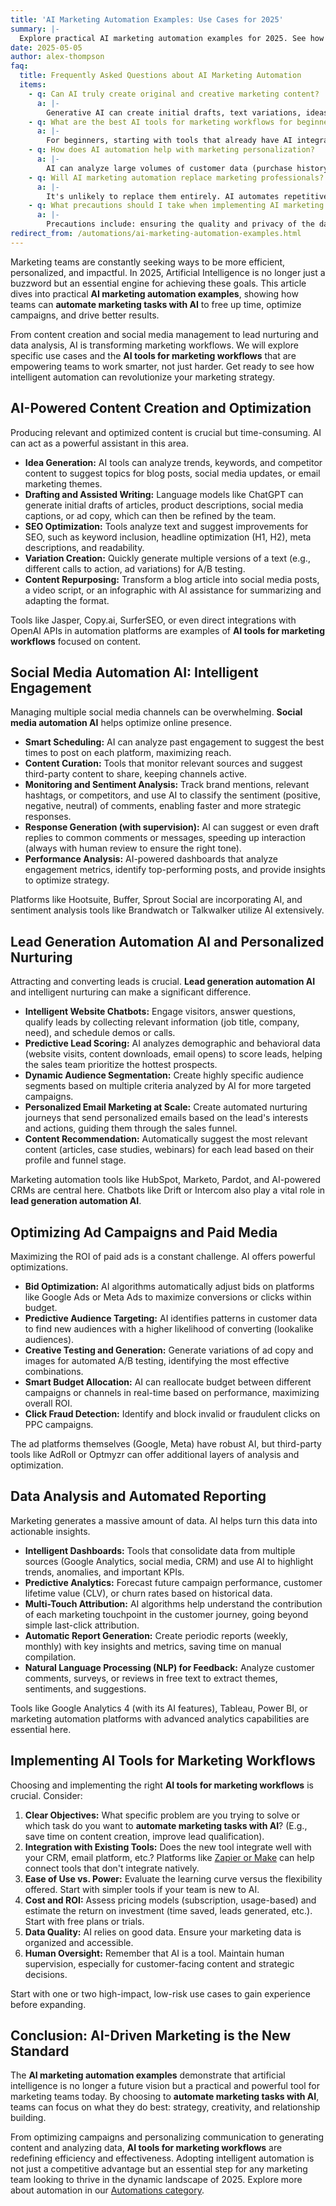 ```yaml
---
title: 'AI Marketing Automation Examples: Use Cases for 2025'
summary: |-
  Explore practical AI marketing automation examples for 2025. See how to automate marketing tasks, from content creation to campaign optimization.
date: 2025-05-05
author: alex-thompson
faq:
  title: Frequently Asked Questions about AI Marketing Automation
  items:
    - q: Can AI truly create original and creative marketing content?
      a: |-
        Generative AI can create initial drafts, text variations, ideas, and even images, but it usually still requires human supervision and editing to ensure originality, brand voice, and final quality. It excels at overcoming creative blocks, generating volume, and optimizing, but the final strategic creativity often remains human.
    - q: What are the best AI tools for marketing workflows for beginners?
      a: |-
        For beginners, starting with tools that already have AI integrated is a good option (e.g., Mailchimp for email, HubSpot for CRM/Marketing, Canva for AI-powered design). No-code platforms like [Zapier](https://zapier.com) or [Make](https://make.com) are also great for connecting existing tools and adding AI functionalities (like ChatGPT calls) without programming.
    - q: How does AI automation help with marketing personalization?
      a: |-
        AI can analyze large volumes of customer data (purchase history, website behavior, demographics) to segment audiences much more granularly. This allows creating personalized messages, offers, and experiences at scale, increasing the relevance and effectiveness of campaigns.
    - q: Will AI marketing automation replace marketing professionals?
      a: |-
        It's unlikely to replace them entirely. AI automates repetitive and analytical tasks, freeing up marketing professionals to focus on strategy, creativity, complex data interpretation, and relationship building. The role of the marketer evolves to manage and collaborate with AI tools.
    - q: What precautions should I take when implementing AI marketing automation?
      a: |-
        Precautions include: ensuring the quality and privacy of the data used, avoiding the creation of impersonal or overly automated experiences, monitoring automation performance and making adjustments, maintaining human oversight (especially for content and direct customer interactions), and being aware of potential biases in AI algorithms.
redirect_from: /automations/ai-marketing-automation-examples.html
---
```

Marketing teams are constantly seeking ways to be more efficient, personalized, and impactful. In 2025, Artificial Intelligence is no longer just a buzzword but an essential engine for achieving these goals. This article dives into practical **AI marketing automation examples**, showing how teams can **automate marketing tasks with AI** to free up time, optimize campaigns, and drive better results.

From content creation and social media management to lead nurturing and data analysis, AI is transforming marketing workflows. We will explore specific use cases and the **AI tools for marketing workflows** that are empowering teams to work smarter, not just harder. Get ready to see how intelligent automation can revolutionize your marketing strategy.

## AI-Powered Content Creation and Optimization

Producing relevant and optimized content is crucial but time-consuming. AI can act as a powerful assistant in this area.

*   **Idea Generation:** AI tools can analyze trends, keywords, and competitor content to suggest topics for blog posts, social media updates, or email marketing themes.
*   **Drafting and Assisted Writing:** Language models like ChatGPT can generate initial drafts of articles, product descriptions, social media captions, or ad copy, which can then be refined by the team.
*   **SEO Optimization:** Tools analyze text and suggest improvements for SEO, such as keyword inclusion, headline optimization (H1, H2), meta descriptions, and readability.
*   **Variation Creation:** Quickly generate multiple versions of a text (e.g., different calls to action, ad variations) for A/B testing.
*   **Content Repurposing:** Transform a blog article into social media posts, a video script, or an infographic with AI assistance for summarizing and adapting the format.

Tools like Jasper, Copy.ai, SurferSEO, or even direct integrations with OpenAI APIs in automation platforms are examples of **AI tools for marketing workflows** focused on content.

## Social Media Automation AI: Intelligent Engagement

Managing multiple social media channels can be overwhelming. **Social media automation AI** helps optimize online presence.

*   **Smart Scheduling:** AI can analyze past engagement to suggest the best times to post on each platform, maximizing reach.
*   **Content Curation:** Tools that monitor relevant sources and suggest third-party content to share, keeping channels active.
*   **Monitoring and Sentiment Analysis:** Track brand mentions, relevant hashtags, or competitors, and use AI to classify the sentiment (positive, negative, neutral) of comments, enabling faster and more strategic responses.
*   **Response Generation (with supervision):** AI can suggest or even draft replies to common comments or messages, speeding up interaction (always with human review to ensure the right tone).
*   **Performance Analysis:** AI-powered dashboards that analyze engagement metrics, identify top-performing posts, and provide insights to optimize strategy.

Platforms like Hootsuite, Buffer, Sprout Social are incorporating AI, and sentiment analysis tools like Brandwatch or Talkwalker utilize AI extensively.

## Lead Generation Automation AI and Personalized Nurturing

Attracting and converting leads is crucial. **Lead generation automation AI** and intelligent nurturing can make a significant difference.

*   **Intelligent Website Chatbots:** Engage visitors, answer questions, qualify leads by collecting relevant information (job title, company, need), and schedule demos or calls.
*   **Predictive Lead Scoring:** AI analyzes demographic and behavioral data (website visits, content downloads, email opens) to score leads, helping the sales team prioritize the hottest prospects.
*   **Dynamic Audience Segmentation:** Create highly specific audience segments based on multiple criteria analyzed by AI for more targeted campaigns.
*   **Personalized Email Marketing at Scale:** Create automated nurturing journeys that send personalized emails based on the lead's interests and actions, guiding them through the sales funnel.
*   **Content Recommendation:** Automatically suggest the most relevant content (articles, case studies, webinars) for each lead based on their profile and funnel stage.

Marketing automation tools like HubSpot, Marketo, Pardot, and AI-powered CRMs are central here. Chatbots like Drift or Intercom also play a vital role in **lead generation automation AI**.

## Optimizing Ad Campaigns and Paid Media

Maximizing the ROI of paid ads is a constant challenge. AI offers powerful optimizations.

*   **Bid Optimization:** AI algorithms automatically adjust bids on platforms like Google Ads or Meta Ads to maximize conversions or clicks within budget.
*   **Predictive Audience Targeting:** AI identifies patterns in customer data to find new audiences with a higher likelihood of converting (lookalike audiences).
*   **Creative Testing and Generation:** Generate variations of ad copy and images for automated A/B testing, identifying the most effective combinations.
*   **Smart Budget Allocation:** AI can reallocate budget between different campaigns or channels in real-time based on performance, maximizing overall ROI.
*   **Click Fraud Detection:** Identify and block invalid or fraudulent clicks on PPC campaigns.

The ad platforms themselves (Google, Meta) have robust AI, but third-party tools like AdRoll or Optmyzr can offer additional layers of analysis and optimization.

## Data Analysis and Automated Reporting

Marketing generates a massive amount of data. AI helps turn this data into actionable insights.

*   **Intelligent Dashboards:** Tools that consolidate data from multiple sources (Google Analytics, social media, CRM) and use AI to highlight trends, anomalies, and important KPIs.
*   **Predictive Analytics:** Forecast future campaign performance, customer lifetime value (CLV), or churn rates based on historical data.
*   **Multi-Touch Attribution:** AI algorithms help understand the contribution of each marketing touchpoint in the customer journey, going beyond simple last-click attribution.
*   **Automatic Report Generation:** Create periodic reports (weekly, monthly) with key insights and metrics, saving time on manual compilation.
*   **Natural Language Processing (NLP) for Feedback:** Analyze customer comments, surveys, or reviews in free text to extract themes, sentiments, and suggestions.

Tools like Google Analytics 4 (with its AI features), Tableau, Power BI, or marketing automation platforms with advanced analytics capabilities are essential here.

## Implementing AI Tools for Marketing Workflows

Choosing and implementing the right **AI tools for marketing workflows** is crucial. Consider:

1.  **Clear Objectives:** What specific problem are you trying to solve or which task do you want to **automate marketing tasks with AI**? (E.g., save time on content creation, improve lead qualification).
2.  **Integration with Existing Tools:** Does the new tool integrate well with your CRM, email platform, etc.? Platforms like [Zapier or Make](ai-automation-approaches_en/) can help connect tools that don't integrate natively.
3.  **Ease of Use vs. Power:** Evaluate the learning curve versus the flexibility offered. Start with simpler tools if your team is new to AI.
4.  **Cost and ROI:** Assess pricing models (subscription, usage-based) and estimate the return on investment (time saved, leads generated, etc.). Start with free plans or trials.
5.  **Data Quality:** AI relies on good data. Ensure your marketing data is organized and accessible.
6.  **Human Oversight:** Remember that AI is a tool. Maintain human supervision, especially for customer-facing content and strategic decisions.

Start with one or two high-impact, low-risk use cases to gain experience before expanding.

## Conclusion: AI-Driven Marketing is the New Standard

The **AI marketing automation examples** demonstrate that artificial intelligence is no longer a future vision but a practical and powerful tool for marketing teams today. By choosing to **automate marketing tasks with AI**, teams can focus on what they do best: strategy, creativity, and relationship building.

From optimizing campaigns and personalizing communication to generating content and analyzing data, **AI tools for marketing workflows** are redefining efficiency and effectiveness. Adopting intelligent automation is not just a competitive advantage but an essential step for any marketing team looking to thrive in the dynamic landscape of 2025. Explore more about automation in our [Automations category](/automations/).